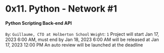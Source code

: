 # 0x11. Python - Network #1
#### Python Scripting Back-end API
 `By`: `Guillaume, CTO at Holberton School`
 `Weight`: `1`
 Project will start Jan 17, 2023 6:00 AM, must end by Jan 18, 2023 6:00 AM
 will be released at Jan 17, 2023 12:00 PM
 An auto review will be launched at the deadline
